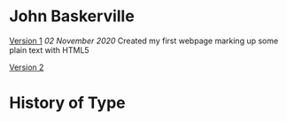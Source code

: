 John Baskerville
================

[Version 1](https://sdowney1999.github.io/john-baskerville/JohnBaskerville.html)
*02 November 2020*
Created my first webpage marking up some plain text with HTML5

[Version 2](https://sdowney1999.github.io/john-baskerville/JohnBaskerville.html)






History of Type
=============
